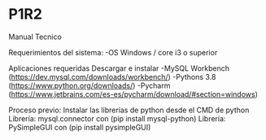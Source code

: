 # P1R2

Manual Tecnico

Requerimientos del sistema:
-OS Windows / core i3 o superior

Aplicaciones requeridas
Descargar e instalar
-MySQL Workbench (https://dev.mysql.com/downloads/workbench/)
-Pythons 3.8 (https://www.python.org/downloads/)
-Pycharm (https://www.jetbrains.com/es-es/pycharm/download/#section=windows)

Proceso previo:
Instalar las librerías de python desde el CMD de python
Librería: mysql.connector con (pip install mysql-python) 
Librería: PySimpleGUI con (pip install pysimpleGUI) 


